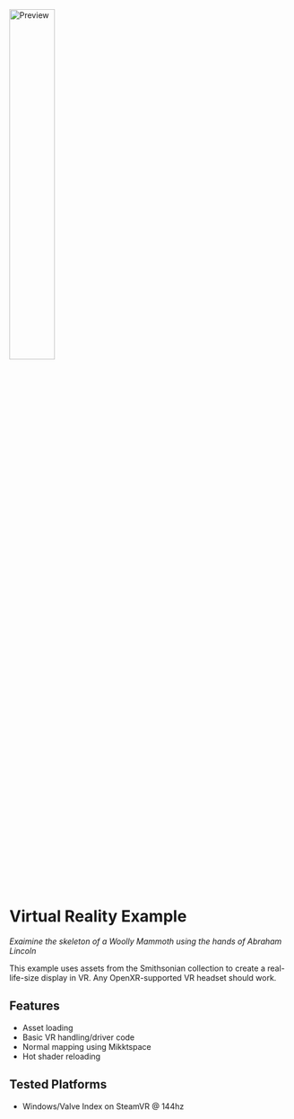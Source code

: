 <image alt="Preview" src="../../.github/img/vr.png" width=40%>

# Virtual Reality Example

_Exaimine the skeleton of a Woolly Mammoth using the hands of Abraham Lincoln_

This example uses assets from the Smithsonian collection to create a real-life-size display in VR.
Any OpenXR-supported VR headset should work.

## Features

- Asset loading
- Basic VR handling/driver code
- Normal mapping using Mikktspace
- Hot shader reloading

## Tested Platforms

- Windows/Valve Index on SteamVR @ 144hz